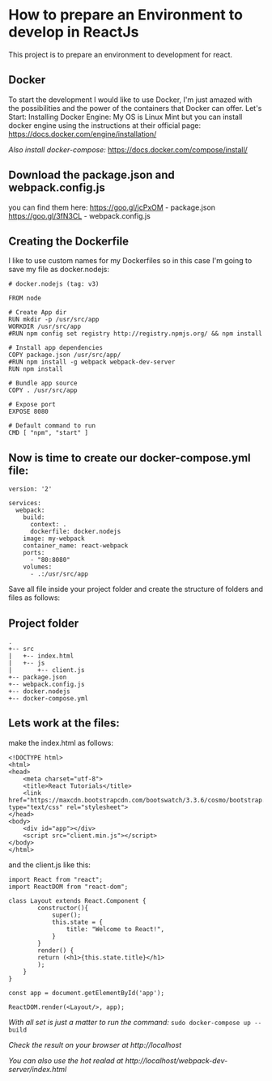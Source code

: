 How to prepare an Environment to develop in ReactJs
=====================================================
This project is to prepare an environment to development for react.

Docker
-------
To start the development I would like to use Docker, I'm just amazed with the possibilities and the power of the containers that Docker can offer.
Let's Start:
Installing Docker Engine: 
My OS is Linux Mint but you can install docker engine using the instructions at their official page:
https://docs.docker.com/engine/installation/

*Also install docker-compose:*
https://docs.docker.com/compose/install/

Download the package.json and webpack.config.js
------------------------------------------------
you can find them here:
https://goo.gl/jcPxOM - package.json
https://goo.gl/3fN3CL - webpack.config.js

Creating the Dockerfile
---------------------------
I like to use custom names for my Dockerfiles so in this case I'm going to save my file as docker.nodejs:
```
# docker.nodejs (tag: v3)

FROM node

# Create App dir
RUN mkdir -p /usr/src/app
WORKDIR /usr/src/app
#RUN npm config set registry http://registry.npmjs.org/ && npm install

# Install app dependencies
COPY package.json /usr/src/app/
#RUN npm install -g webpack webpack-dev-server
RUN npm install

# Bundle app source
COPY . /usr/src/app

# Expose port
EXPOSE 8080

# Default command to run
CMD [ "npm", "start" ]
```
Now is time to create our docker-compose.yml file:
----------------------------------------------------

```
version: '2'

services:
  webpack:
    build: 
      context: .
      dockerfile: docker.nodejs
    image: my-webpack
    container_name: react-webpack
    ports:
      - "80:8080"
    volumes:
      - .:/usr/src/app
```
Save all file inside your project folder and create the structure of folders and files as follows:
## Project folder
```
.
+-- src
|   +-- index.html
|   +-- js
|       +-- client.js
+-- package.json
+-- webpack.config.js
+-- docker.nodejs
+-- docker-compose.yml
```
## Lets work at the files:    
make the index.html as follows:
```
<!DOCTYPE html>
<html>
<head>
	<meta charset="utf-8">
	<title>React Tutorials</title>
	<link href="https://maxcdn.bootstrapcdn.com/bootswatch/3.3.6/cosmo/bootstrap.min.css" type="text/css" rel="stylesheet">
</head>
<body>
	<div id="app"></div>
	<script src="client.min.js"></script>
</body>
</html>
```
and the client.js like this:
```
import React from "react";
import ReactDOM from "react-dom";

class Layout extends React.Component {
		constructor(){
			super();
			this.state = {
				title: "Welcome to React!",
			}
		}
		render() {
		return (<h1>{this.state.title}</h1>
		);
	}
}

const app = document.getElementById('app');

ReactDOM.render(<Layout/>, app);
```
*With all set is just a matter to run the command:*
`sudo docker-compose up --build`

*Check the result on your browser at http://localhost*

*You can also use the hot realad at http://localhost/webpack-dev-server/index.html*


